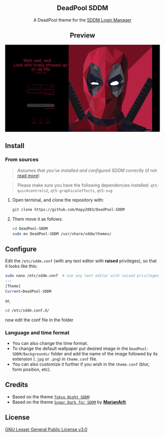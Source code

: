 <h2 align="center"> DeadPool SDDM </h2>

<p align=center>
A DeadPool theme for the <a href="https://github.com/sddm/sddm">SDDM Login Manager</a>
</p>

<h2 align=center>Preview</h2>
<center>
<img src="sddm-preview.png" alt="preview-1">
</center>

## Install
### From sources
> _Assumes that you've installed and configured SDDM correctly_ (if not [read more](https://wiki.archlinux.org/title/SDDM))

>  Please make sure you have the following dependencies installed:
>  `qt5-quickcontrols2`, `qt5-graphicaleffects`, `qt5-svg` 

1. Open terminal, and clone the repository with:

   ```sh
   git clone https://github.com/Kapy2003/DeadPool-SDDM
   ```

2. Them move it as follows:

   ```sh
   cd DeadPool-SDDM
   sudo mv DeadPool-SDDM /usr/share/sddm/themes/
   ```

## Configure

Edit the `/etc/sddm.conf` (with any text editor with **raised** privileges), so that it looks like this:

```sh
sudo nano /etc/sddm.conf  # use any text editor with raised privileges
---
[Theme]
Current=DeadPool-SDDM
   ```
or,

```sh
cd /etc/sddm.conf.d/
```
now edit the conf file in the folder

### Language and time format

- You can also change the time format.
- To change the default wallpaper put desired image in the `DeadPool-SDDM/Backgrounds/` folder and add the name of the image followed by its extension (`.jpg` or `.png`) in `theme.conf` file.
- You can also customize it further if you wish in the `theme.conf`
(blur, form position, etc).
## Credits

- Based on the theme [`Tokyo Night SDDM`](https://github.com/siddrs/tokyo-night-sddm)
- Based on the theme [`Sugar Dark for SDDM`](https://github.com/MarianArlt/sddm-sugar-dark) by [**MarianArlt**](https://github.com/MarianArlt).


## License

[GNU Lesser General Public License v3.0](LICENSE)
